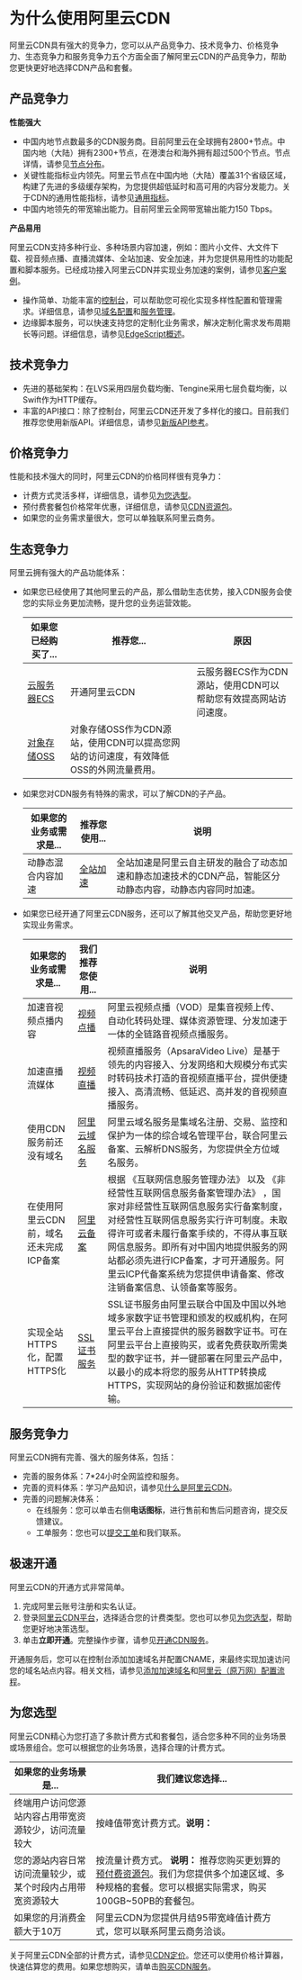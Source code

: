 # 为什么使用阿里云CDN

阿里云CDN具有强大的竞争力，您可以从产品竞争力、技术竞争力、价格竞争力、生态竞争力和服务竞争力五个方面全面了解阿里云CDN的产品竞争力，帮助您更快更好地选择CDN产品和套餐。

## 产品竞争力

**性能强大**

-   中国内地节点数最多的CDN服务商。目前阿里云在全球拥有2800+节点。中国内地（大陆）拥有2300+节点，在港澳台和海外拥有超过500个节点。节点详情，请参见[节点分布](/intl.zh-CN/产品简介/节点分布.md)。
-   关键性能指标业内领先。阿里云节点在中国内地（大陆）覆盖31个省级区域，构建了先进的多级缓存架构，为您提供超低延时和高可用的内容分发能力。关于CDN的通用性能指标，请参见[通用指标](/intl.zh-CN/产品简介/CDN的衡量指标.md)。
-   中国内地领先的带宽输出能力。目前阿里云全网带宽输出能力150 Tbps。

**产品易用**

阿里云CDN支持多种行业、多种场景内容加速，例如：图片小文件、大文件下载、视音频点播、直播流媒体、全站加速、安全加速，并为您提供易用性的功能配置和脚本服务。已经成功接入阿里云CDN并实现业务加速的案例，请参见[客户案例](/intl.zh-CN/产品简介/客户案例.md)。

-   操作简单、功能丰富的[控制台](https://cdn.console.aliyun.com)，可以帮助您可视化实现多样性配置和管理需求。详细信息，请参见[域名配置](/intl.zh-CN/域名管理/功能概述.md)和[服务管理](/intl.zh-CN/服务管理/功能概述.md)。
-   边缘脚本服务，可以快速支持您的定制化业务需求，解决定制化需求发布周期长等问题。详细信息，请参见[EdgeScript概述](/intl.zh-CN/边缘脚本/简介/EdgeScript概述.md)。

## 技术竞争力

-   先进的基础架构：在LVS采用四层负载均衡、Tengine采用七层负载均衡，以Swift作为HTTP缓存。
-   丰富的API接口：除了控制台，阿里云CDN还开发了多样化的接口。目前我们推荐您使用新版API。详细信息，请参见[新版API参考](/intl.zh-CN/新版API参考/简介.md)。

## 价格竞争力

性能和技术强大的同时，阿里云CDN的价格同样很有竞争力：

-   计费方式灵活多样，详细信息，请参见[为您选型](#section_2k3_p0x_sci)。
-   预付费套餐包价格常年优惠，详细信息，请参见[CDN资源包](https://common-buy-intl.alibabacloud.com/?spm=a2796.11741934.1343434330.1.873772f0KN5Jz5&commodityCode=%20cdn_bag_intl#/buy)。
-   如果您的业务需求量很大，您可以单独联系阿里云商务。

## 生态竞争力

阿里云拥有强大的产品功能体系：

-   如果您已经使用了其他阿里云的产品，那么借助生态优势，接入CDN服务会使您的实际业务更加流畅，提升您的业务运营效能。

    |如果您已经购买了...|推荐您...|原因|
    |-----------|------|--|
    |[云服务器ECS](/intl.zh-CN/产品简介/什么是云服务器ECS.md)|开通阿里云CDN|云服务器ECS作为CDN源站，使用CDN可以帮助您有效提高网站访问速度。|
    |[对象存储OSS](/intl.zh-CN/产品简介/什么是对象存储OSS.md)|对象存储OSS作为CDN源站，使用CDN可以提高您网站的访问速度，有效降低OSS的外网流量费用。|

-   如果您对CDN服务有特殊的需求，可以了解CDN的子产品。

    |如果您的业务或需求是...|推荐您使用...|说明|
    |-------------|--------|--|
    |动静态混合内容加速|[全站加速]()|全站加速是阿里云自主研发的融合了动态加速和静态加速技术的CDN产品，智能区分动静态内容，动静态内容同时加速。|

-   如果您已经开通了阿里云CDN服务，还可以了解其他交叉产品，帮助您更好地实现业务需求。

    |如果您的业务或需求是...|我们推荐您使用...|说明|
    |-------------|----------|--|
    |加速音视频点播内容|[视频点播](https://www.alibabacloud.com/help/zh/doc-detail/51236.htm)|阿里云视频点播（VOD）是集音视频上传、自动化转码处理、媒体资源管理、分发加速于一体的全链路音视频点播服务。|
    |加速直播流媒体|[视频直播](/intl.zh-CN/产品简介/什么是视频直播.md)|视频直播服务（ApsaraVideo Live）是基于领先的内容接入、分发网络和大规模分布式实时转码技术打造的音视频直播平台，提供便捷接入、高清流畅、低延迟、高并发的音视频直播服务。|
    |使用CDN服务前还没有域名|[阿里云域名服务](/intl.zh-CN/产品简介/什么是阿里云域名服务.md)|阿里云域名服务是集域名注册、交易、监控和保护为一体的综合域名管理平台，联合阿里云备案、云解析DNS服务，为您提供全方位域名服务。|
    |在使用阿里云CDN前，域名还未完成ICP备案|[阿里云备案]()|根据 《互联网信息服务管理办法》 以及 《非经营性互联网信息服务备案管理办法》 ，国家对非经营性互联网信息服务实行备案制度，对经营性互联网信息服务实行许可制度。未取得许可或者未履行备案手续的，不得从事互联网信息服务。即所有对中国内地提供服务的网站都必须先进行ICP备案，才可开通服务。阿里云ICP代备案系统为您提供申请备案、修改注销备案信息、认领备案等服务。|
    |实现全站HTTPS化，配置HTTPS化|[SSL证书服务](/intl.zh-CN/产品简介/什么是阿里云SSL证书服务.md)|SSL证书服务由阿里云联合中国及中国以外地域多家数字证书管理和颁发的权威机构，在阿里云平台上直接提供的服务器数字证书。可在阿里云平台上直接购买，或者免费获取所需类型的数字证书，并一键部署在阿里云产品中，以最小的成本将您的服务从HTTP转换成HTTPS，实现网站的身份验证和数据加密传输。|


## 服务竞争力

阿里云CDN拥有完善、强大的服务体系，包括：

-   完善的服务体系：7\*24小时全网监控和服务。
-   完善的资料体系：学习产品知识，请参见[什么是阿里云CDN](/intl.zh-CN/产品简介/什么是阿里云CDN.md)。
-   完善的问题解决体系：
    -   在线服务：您可以单击右侧**电话图标**，进行售前和售后问题咨询，提交反馈建议。
    -   工单服务：您也可以[提交工单](https://workorder-intl.console.aliyun.com/?spm=5176.2020520001.aliyun_topbar.18.dbd44bd3e4f845#/ticket/createIndex)和我们联系。

## 极速开通

阿里云CDN的开通方式非常简单。

1.  完成阿里云账号注册和实名认证。
2.  登录[阿里云CDN平台](https://www.alibabacloud.com/zh/product/cdn)，选择适合您的计费类型。您也可以参见[为您选型](#section_2k3_p0x_sci)，帮助您更好地决策选型。
3.  单击**立即开通**。完整操作步骤，请参见[开通CDN服务](/intl.zh-CN/快速入门/开通CDN服务.md)。

开通服务后，您可以在控制台添加加速域名并配置CNAME，来最终实现加速访问您的域名站点内容。相关文档，请参见[添加加速域名](/intl.zh-CN/快速入门/添加加速域名.md)和[阿里云（原万网）配置流程](/intl.zh-CN/快速入门/配置CNAME/阿里云（原万网）配置流程.md)。

## 为您选型

阿里云CDN精心为您打造了多款计费方式和套餐包，适合您多种不同的业务场景或场景组合。您可以根据您的业务场景，选择合理的计费方式。

|如果您的业务场景是...|我们建议您选择...|
|------------|----------|
|终端用户访问您源站内容占用带宽资源较少，访问流量较大|按峰值带宽计费方式。**说明：** |
|您的源站内容日常访问流量较少，或某个时段内占用带宽资源较大|按流量计费方式。 **说明：** 推荐您购买更划算的[预付费资源包](https://common-buy.aliyun.com/?spm=5176.8064714.323101.1.720cSlWXSlWXoT&commodityCode=dcdnpaybag#/buy)。我们为您提供多个加速区域、多种规格的套餐。您可以根据实际需求，购买100GB~50PB的套餐包。 |
|如果您的月消费金额大于10万|阿里云CDN为您提供月结95带宽峰值计费方式，您可以联系阿里云商务洽谈。|

关于阿里云CDN全部的计费方式，请参见[CDN定价](https://www.alibabacloud.com/zh/product/cdn/pricing)。您还可以使用价格计算器，快速估算您的费用。如果您想购买，请单击[购买CDN服务](https://www.alibabacloud.com/zh/product/cdn/pricing)。


